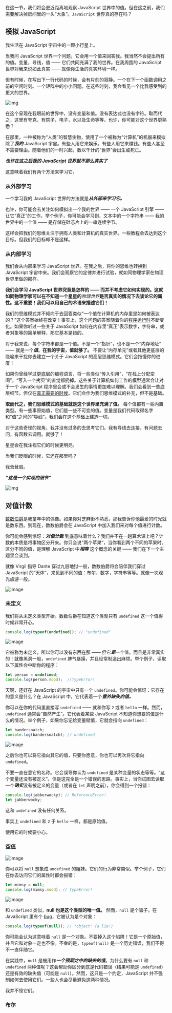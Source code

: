 在这一节，我们将会更近距离地观察 JavaScript 世界中的值。但在这之前，我们需要解决掉房间里的一头“大象”。`JavaScript` 世界真的存在吗？

## 模拟 JavaScript

我生活在 JavaScript 宇宙中的一颗小行星上。

当我问 JavaScript 世界一个问题，它会用一个值来回答我。我当然不会提出所有的值。变量，导线，值 —— 它们共同充满了我的世界。在我周围的 JavaScript 世界对我来说如此真实 —— 就像你生活的真实环境一样。

但有时候，在写出下一行代码的时候，会有片刻的寂静。一个在下一个函数调用之前的空闲时刻。一个矩阵中的小小问题。在这些时刻，我会看见一个比我感受到的更大的世界。

![img](https://res.cloudinary.com/dg3gyk0gu/image/upload/v1580435620/just-javascript-email-images/jj04/dream-glitch-optim.gif)

在这个呈现在我眼前的世界中，没有变量和值。没有表达式也没有字符。取而代之，这里有夸克，有院子，电子，水以及生命等等。也许，你可能对这个世界更熟悉？

在那里，一种被称为“人类”的智慧生物，使用了一个被称为“计算机”的机器来模拟除了***我的*** JavaScript 宇宙。有些人用它来娱乐。有些人用它来赚钱。有些人甚至不需要理由。随着他们的一时兴起，数以千计的“世界”会出生或死亡。

***也许在这之后我的 JavaScript 世界就不那么真实了***

这意味着我们有两个方法来学习它。

### 从外部学习

一个学习我的 JavaScript 世界的方法就是***从外部来学习它。***

也许，你可能会去关注如何模拟出一个我的世界 —— 一个 JavaScript 引擎 —— 让它“真正”的工作。举个例子，你可能会学习到，文本中的一个字符串 —— 我的世界中的一个值 —— 是存储在硅芯片上的一串连续字节。

这样会把我们的思维关注于拥有人类和计算机的真实世界。一些教程会去达到这个目标。但我们的目标却不是这样。

### 从内部学习

我们会从内部来学习 JavaScript 世界。在我之后，将你的思维也转换到 JavaScript 宇宙中来。我们会观察它的定律并进行试验，就如同物理学家在物理世界里做的那样。

**我们会学习 JavaScript 世界究竟是怎样的 —— 而并不考虑它如何实现的。这就如同物理学家可以在不知道一个星星的***物理世界***是否真实的情况下去谈论它的属性。这不重要！我们可以用自己的术语来描述它们！**

我们的思维模式并不倾向于去回答类似“一个值在计算机的内存里是如何被表达的？”这个答案始终在改变！事实上，这个问题的答案随着你的[程序运行时](https://click.convertkit-mail.com/e5u45dk37xh0u0pe6gb7/x0hph3ud00mw5oi5/aHR0cHM6Ly92OC5kZXYvYmxvZy9yZWFjdC1jbGlmZg==)不断变化。如果你听过一些关于 JavaScript 如何在内存里“真正”表示数字，字符串，或者对象等的简单解释，那它基本是错的。

对于我来说，每个字符串都是一个值。不是一个“指针”，也不是一个“内存地址” —— 就是一个***值***。**在我的宇宙，值就够了。** 不要让“内存单元”或者其他更底层的隐喻来干扰你去建立一个关于 JavaScript 的高层思维模式。它们会拖慢你的进度！

如果你曾经学过更底层的编程语言，将一些类似“传入引用”，“在栈上分配空间”，“写入一个拷贝”的直觉都扔掉。这些关于计算机如何工作的模型通常会让对于一个 JavaScript 程序里会或不会发生的事情更加难以理解。我们会看到一些底层细节，但仅在[真正需要的时候](https://click.convertkit-mail.com/e5u45dk37xh0u0pe6gb7/58hvh8uo22wmr8i6/aHR0cHM6Ly93d3cuam9lbG9uc29mdHdhcmUuY29tLzIwMDIvMTEvMTEvdGhlLWxhdy1vZi1sZWFreS1hYnN0cmFjdGlvbnMv)。它们会作为我们思维模式的补充，但不是基础。

**取而代之，我们思维模式的基础就是这个世界里充满了值。** 每个值都有一些内置类型。有一些事原始值，它们是一些不可变的值。变量是我们代码取得名字和“值”之间的“导线”。我们会在这个基础上建造一切。

对于这些奇怪的视角，我并没有过多的去思考它们。我有导线去连接，有问题去问，有函数去调用。就够了！

星星会在我注视它们的时候更明亮。

当我们眨眼的时候，它还在那里吗？

我耸耸肩。

***“这是一个实现的细节”***

![img](https://res.cloudinary.com/dg3gyk0gu/image/upload/v1580435620/just-javascript-email-images/jj04/dream-glitch-meta-optim.gif)

## 对值计数

[数数伯爵](https://click.convertkit-mail.com/e5u45dk37xh0u0pe6gb7/48hvh7uq883rxzhx/aHR0cHM6Ly93d3cueW91dHViZS5jb20vd2F0Y2g_dj1lU3VrTXk4RHlmWQ==)是我童年中的偶像。如果你对芝麻街不熟悉，那我告诉你他最爱的时光就是数东西。到现在，数数伯爵会在 JavaScript 中加入我们来对每个值进行计数。

你可能会感到惊讶：***对值计数*** 到底意味着什么？我们并不在一趟算术课上吧？计数的本质是将事物区分开来。你只会说“两个苹果”，当你看到两个不同的苹果时。区分不同的值，是理解 JavaScript 中***相等*** 这个概念的关键 —— 我们在下一个主题里会谈到。

就像 Virgil 指导  Dante 穿过九层地狱一般，数数伯爵将会陪伴我们穿过 JavaScript 的“天体”，来见到不同的值：布尔，数字，字符串等等。就像一次观光旅游一般。

![image](https://user-images.githubusercontent.com/17036920/111253936-fb806980-864e-11eb-88d5-a4267b7b10b3.png)

### 未定义

我们将从未定义类型开始。数数伯爵在知道这个类型只有 `undefined` 这一个值得时候非常开心。

```js
console.log(typeof(undefined)); // "undefined"
```

![image](https://user-images.githubusercontent.com/17036920/111254061-34b8d980-864f-11eb-827e-29a45736ef37.png)

它被称为未定义，所以你可以没有东西在那 —— 但它***是***一个值，而且是非常真实的！就像黑洞一般，`undefined` 脾气暴躁，并且经常制造出麻烦。举个例子，读取以下属性会中断你的程序：

```js
let person = undefined;
console.log(person.mood);  //TypeError!
```

天啊，还好在 JavaScript 的宇宙中只有一个 `undefined`。你可能会惊讶：它存在的意义是什么？在 JavaScript 中，它代表着一个***意外缺失的值。***

你可以在你的代码里直接写 `undefined` —— 就和你写 `2` 或者 `hello` 一样。然而，`undefined` 通常会“自然产生”。它代表着某些 JavaScript 不知道你想要的值是什么的情况。举个例子，如果你忘记给变量赋值，它就会指向 `undefined`：

```js
let bandersnatch;
console.log(bandersnatch); // undefined
```

![image](https://user-images.githubusercontent.com/17036920/111254437-0c7daa80-8650-11eb-83df-4b8eec772699.png)

之后你也可以将它指向其它的值，只要你愿意，你也可以再次将它指向 `undefined`。

不要一直在意它的名称。它会误导你认为 `undefined` 是某种变量的状态等等。“这个变量还没有被定义”。但是这完全是一个错误的思路。事实上，当你试图去读取一个***确实***没有被定义的变量（或者在 `let` 声明之前），你会得到一个报错：

```js
console.log(jabberwocky); // ReferenceError!
let jabberwocky;
```

这和 `undefined` 没有任何关系。

事实上 `undefined` 和 `2` 于 `hello` 一样，都是原始值。

使用它的时候要小心。

### 空值

![image](https://user-images.githubusercontent.com/17036920/111255164-7fd3ec00-8651-11eb-9f45-2ac773f2ba12.png)

你可以将 `null` 想象成 `undefined` 的姐妹。它们的行为非常类似。举个例子，它们在你去访问它们的属性时都会报错：

```js
let mimsy = null;
console.log(mimsy.mood); // TypeError!
```

![image](https://user-images.githubusercontent.com/17036920/111255240-aa25a980-8651-11eb-97cc-fb5aa1fc8ec6.png)

和 `undefined` 类似，**null 也是这个类型的唯一值。** 然而，`null` 是个骗子。在 JavaScript 里有个 [bug](https://click.convertkit-mail.com/e5u45dk37xh0u0pe6gb7/x0hph3ud00mwqob5/aHR0cHM6Ly8yYWxpdHkuY29tLzIwMTMvMTAvdHlwZW9mLW51bGwuaHRtbA==)，它被认为是个对象：

```js
console.log(typeof(null)); // "object" (a lie!)
```

你可能会认为这意味着 `null` 是一个对象。不要掉入这个陷阱！它是一个原始值，并且它和对象一定也不像。不幸的是，`typeof(null)` 是一个历史错误，我们不得不一直伴随它。

在实践中，`null` 是被用作***一个预期之中的缺失的值***。为什么要有 `null` 和 `undefined` 两种值呢？这会帮助你区分到底是代码错误（结果可能是 `undefined`）还是有效的缺失值（可能是 `null`）。然而，这只是一个约定，JavaScript 并不强制如何去使用它们。一些人也会尽量避免这两种情况。

我并不怪它们。

### 布尔












